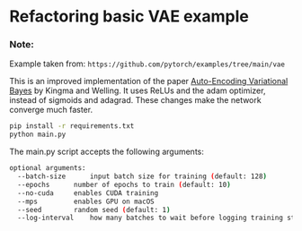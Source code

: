# Refactoring basic VAE example

### Note: 
Example taken from:
`https://github.com/pytorch/examples/tree/main/vae`

This is an improved implementation of the paper [Auto-Encoding Variational Bayes](http://arxiv.org/abs/1312.6114) by Kingma and Welling.
It uses ReLUs and the adam optimizer, instead of sigmoids and adagrad. These changes make the network converge much faster.

```bash
pip install -r requirements.txt
python main.py
```

The main.py script accepts the following arguments:

```bash
optional arguments:
  --batch-size		input batch size for training (default: 128)
  --epochs		number of epochs to train (default: 10)
  --no-cuda		enables CUDA training
  --mps         enables GPU on macOS
  --seed		random seed (default: 1)
  --log-interval	how many batches to wait before logging training status